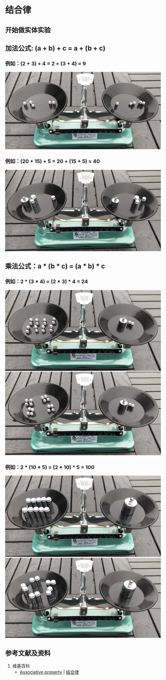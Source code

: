 # 结合律

## 开始做实体实验

## 加法公式: (a + b) + c = a + (b + c)
### 例如：(2 + 3) + 4 = 2 + (3 + 4) = 9

![](/images/数论/感受加减乘除的运算规律/结合律/1a1.jpg)

### 例如：(20 + 15) + 5 = 20 + (15 + 5) = 40

![](/images/数论/感受加减乘除的运算规律/结合律/2a1.jpg)

## 乘法公式：a * (b * c) = (a * b) * c
### 例如：2 * (3 * 4) = (2 * 3) * 4 = 24

![](/images/数论/感受加减乘除的运算规律/结合律/3a1.jpg)
![](/images/数论/感受加减乘除的运算规律/结合律/3a2.jpg)

### 例如：2 * (10 * 5) = (2 * 10) * 5 = 100

![](/images/数论/感受加减乘除的运算规律/结合律/4a1.jpg)
![](/images/数论/感受加减乘除的运算规律/结合律/4a2.jpg)

## 参考文献及资料

1. 维基百科
	- [Associative property](https://en.wikipedia.org/wiki/Associative_property) | [结合律](https://zh.wikipedia.org/wiki/%E7%BB%93%E5%90%88%E5%BE%8B) 
